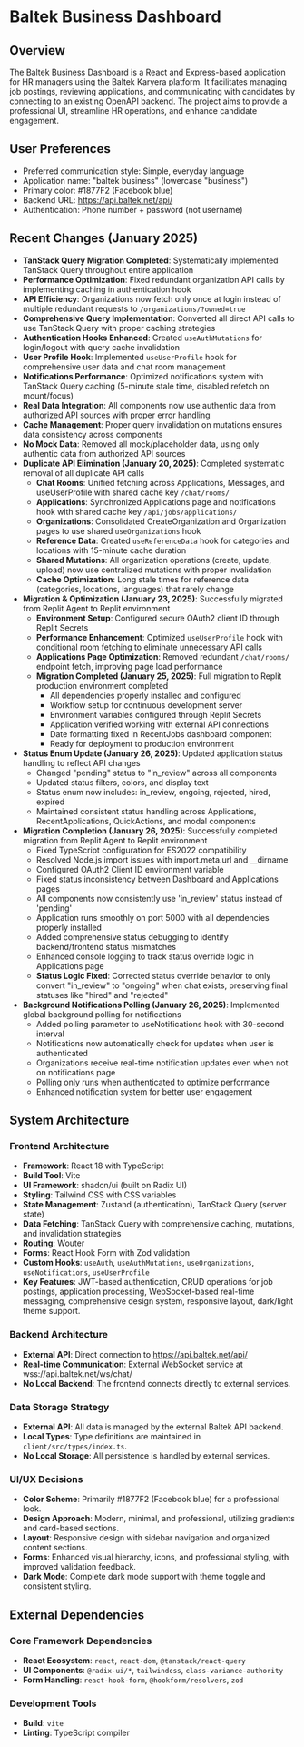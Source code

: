 # Baltek Business Dashboard

## Overview
The Baltek Business Dashboard is a React and Express-based application for HR managers using the Baltek Karyera platform. It facilitates managing job postings, reviewing applications, and communicating with candidates by connecting to an existing OpenAPI backend. The project aims to provide a professional UI, streamline HR operations, and enhance candidate engagement.

## User Preferences
- Preferred communication style: Simple, everyday language
- Application name: "baltek business" (lowercase "business")
- Primary color: #1877F2 (Facebook blue)
- Backend URL: https://api.baltek.net/api/
- Authentication: Phone number + password (not username)

## Recent Changes (January 2025)
- **TanStack Query Migration Completed**: Systematically implemented TanStack Query throughout entire application
- **Performance Optimization**: Fixed redundant organization API calls by implementing caching in authentication hook
- **API Efficiency**: Organizations now fetch only once at login instead of multiple redundant requests to `/organizations/?owned=true`
- **Comprehensive Query Implementation**: Converted all direct API calls to use TanStack Query with proper caching strategies
- **Authentication Hooks Enhanced**: Created `useAuthMutations` for login/logout with query cache invalidation
- **User Profile Hook**: Implemented `useUserProfile` hook for comprehensive user data and chat room management
- **Notifications Performance**: Optimized notifications system with TanStack Query caching (5-minute stale time, disabled refetch on mount/focus)
- **Real Data Integration**: All components now use authentic data from authorized API sources with proper error handling
- **Cache Management**: Proper query invalidation on mutations ensures data consistency across components
- **No Mock Data**: Removed all mock/placeholder data, using only authentic data from authorized API sources
- **Duplicate API Elimination (January 20, 2025)**: Completed systematic removal of all duplicate API calls
  - **Chat Rooms**: Unified fetching across Applications, Messages, and useUserProfile with shared cache key `/chat/rooms/`
  - **Applications**: Synchronized Applications page and notifications hook with shared cache key `/api/jobs/applications/`
  - **Organizations**: Consolidated CreateOrganization and Organization pages to use shared `useOrganizations` hook
  - **Reference Data**: Created `useReferenceData` hook for categories and locations with 15-minute cache duration
  - **Shared Mutations**: All organization operations (create, update, upload) now use centralized mutations with proper invalidation
  - **Cache Optimization**: Long stale times for reference data (categories, locations, languages) that rarely change
- **Migration & Optimization (January 23, 2025)**: Successfully migrated from Replit Agent to Replit environment
  - **Environment Setup**: Configured secure OAuth2 client ID through Replit Secrets
  - **Performance Enhancement**: Optimized `useUserProfile` hook with conditional room fetching to eliminate unnecessary API calls
  - **Applications Page Optimization**: Removed redundant `/chat/rooms/` endpoint fetch, improving page load performance
  - **Migration Completed (January 25, 2025)**: Full migration to Replit production environment completed
    - All dependencies properly installed and configured
    - Workflow setup for continuous development server
    - Environment variables configured through Replit Secrets
    - Application verified working with external API connections
    - Date formatting fixed in RecentJobs dashboard component
    - Ready for deployment to production environment
- **Status Enum Update (January 26, 2025)**: Updated application status handling to reflect API changes
  - Changed "pending" status to "in_review" across all components
  - Updated status filters, colors, and display text
  - Status enum now includes: in_review, ongoing, rejected, hired, expired
  - Maintained consistent status handling across Applications, RecentApplications, QuickActions, and modal components
- **Migration Completion (January 26, 2025)**: Successfully completed migration from Replit Agent to Replit environment
  - Fixed TypeScript configuration for ES2022 compatibility
  - Resolved Node.js import issues with import.meta.url and __dirname
  - Configured OAuth2 Client ID environment variable
  - Fixed status inconsistency between Dashboard and Applications pages
  - All components now consistently use 'in_review' status instead of 'pending'
  - Application runs smoothly on port 5000 with all dependencies properly installed
  - Added comprehensive status debugging to identify backend/frontend status mismatches
  - Enhanced console logging to track status override logic in Applications page
  - **Status Logic Fixed**: Corrected status override behavior to only convert "in_review" to "ongoing" when chat exists, preserving final statuses like "hired" and "rejected"
- **Background Notifications Polling (January 26, 2025)**: Implemented global background polling for notifications
  - Added polling parameter to useNotifications hook with 30-second interval
  - Notifications now automatically check for updates when user is authenticated
  - Organizations receive real-time notification updates even when not on notifications page
  - Polling only runs when authenticated to optimize performance
  - Enhanced notification system for better user engagement

## System Architecture

### Frontend Architecture
- **Framework**: React 18 with TypeScript
- **Build Tool**: Vite
- **UI Framework**: shadcn/ui (built on Radix UI)
- **Styling**: Tailwind CSS with CSS variables
- **State Management**: Zustand (authentication), TanStack Query (server state)
- **Data Fetching**: TanStack Query with comprehensive caching, mutations, and invalidation strategies
- **Routing**: Wouter
- **Forms**: React Hook Form with Zod validation
- **Custom Hooks**: `useAuth`, `useAuthMutations`, `useOrganizations`, `useNotifications`, `useUserProfile`
- **Key Features**: JWT-based authentication, CRUD operations for job postings, application processing, WebSocket-based real-time messaging, comprehensive design system, responsive layout, dark/light theme support.

### Backend Architecture
- **External API**: Direct connection to https://api.baltek.net/api/
- **Real-time Communication**: External WebSocket service at wss://api.baltek.net/ws/chat/
- **No Local Backend**: The frontend connects directly to external services.

### Data Storage Strategy
- **External API**: All data is managed by the external Baltek API backend.
- **Local Types**: Type definitions are maintained in `client/src/types/index.ts`.
- **No Local Storage**: All persistence is handled by external services.

### UI/UX Decisions
- **Color Scheme**: Primarily #1877F2 (Facebook blue) for a professional look.
- **Design Approach**: Modern, minimal, and professional, utilizing gradients and card-based sections.
- **Layout**: Responsive design with sidebar navigation and organized content sections.
- **Forms**: Enhanced visual hierarchy, icons, and professional styling, with improved validation feedback.
- **Dark Mode**: Complete dark mode support with theme toggle and consistent styling.

## External Dependencies

### Core Framework Dependencies
- **React Ecosystem**: `react`, `react-dom`, `@tanstack/react-query`
- **UI Components**: `@radix-ui/*`, `tailwindcss`, `class-variance-authority`
- **Form Handling**: `react-hook-form`, `@hookform/resolvers`, `zod`

### Development Tools
- **Build**: `vite`
- **Linting**: TypeScript compiler
